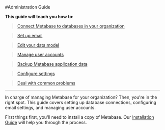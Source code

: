 #Administration Guide

**This guide will teach you how to:**

> [Connect Metabase to databases in your organization](01-managing-databases.md)

> [Set up email ](02-setting-up-email.md)

> [Edit your data model](03-data-model.md)

> [Manage user accounts](04-managing-users.md)

> [Backup Metabase application data](05-application-data.md)

> [Configure settings](06-configuration-settings.md)

> [Deal with common problems](07-common-problems.md)

---
In charge of managing Metabase for your organization?  Then, you're in the right spot.  This guide covers setting up database connections, configuring email settings, and managing user accounts.

First things first, you'll need to install a copy of Metabase.  Our [Installation Guide](../installation-guide/start.md) will help you through the process.  